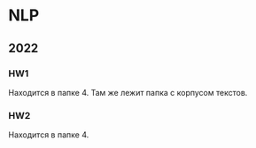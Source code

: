 # NLP

## 2022

### HW1 

Находится в папке 4. Там же лежит папка с корпусом текстов.

### HW2

Находится в папке 4.
